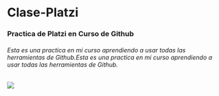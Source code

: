 # Clase-Platzi
### Practica de Platzi en Curso de Github
###### Esta es una practica en mi curso aprendiendo a usar todas las herramientas de Github.Esta es una practica en mi curso aprendiendo a usar todas las herramientas de Github.

<img src="https://www.chapultepec.org.mx/wp-content/uploads/2022/06/aguilas.jpg" />
